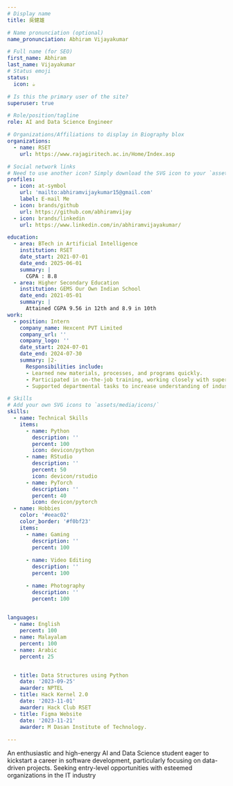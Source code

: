 ```yaml
---
# Display name
title: 吳健雄

# Name pronunciation (optional)
name_pronunciation: Abhiram Vijayakumar

# Full name (for SEO)
first_name: Abhiram
last_name: Vijayakumar
# Status emoji
status:
  icon: ☕️

# Is this the primary user of the site?
superuser: true

# Role/position/tagline
role: AI and Data Science Engineer

# Organizations/Affiliations to display in Biography blox
organizations:
  - name: RSET
    url: https://www.rajagiritech.ac.in/Home/Index.asp

# Social network links
# Need to use another icon? Simply download the SVG icon to your `assets/media/icons/` folder.
profiles:
  - icon: at-symbol
    url: 'mailto:abhiramvijaykumar15@gmail.com'
    label: E-mail Me
  - icon: brands/github
    url: https://github.com/abhiramvijay
  - icon: brands/linkedin
    url: https://www.linkedin.com/in/abhiramvijayakumar/

education:
  - area: BTech in Artificial Intelligence
    institution: RSET
    date_start: 2021-07-01
    date_end: 2025-06-01
    summary: |
      CGPA : 8.8
  - area: Higher Secondary Education
    institution: GEMS Our Own Indian School
    date_end: 2021-05-01
    summary: |
      Attained CGPA 9.56 in 12th and 8.9 in 10th
work:
  - position: Intern
    company_name: Hexcent PVT Limited
    company_url: ''
    company_logo: ''
    date_start: 2024-07-01
    date_end: 2024-07-30
    summary: |2-
      Responsibilities include:
      - Learned new materials, processes, and programs quickly.
      - Participated in on-the-job training, working closely with supervisors and coworkers and asking appropriate questions.
      - Supported departmental tasks to increase understanding of industry processes.

# Skills
# Add your own SVG icons to `assets/media/icons/`
skills:
  - name: Technical Skills
    items:
      - name: Python
        description: ''
        percent: 100
        icon: devicon/python
      - name: RStudio
        description: ''
        percent: 50
        icon: devicon/rstudio
      - name: PyTorch
        description: ''
        percent: 40
        icon: devicon/pytorch
  - name: Hobbies
    color: '#eeac02'
    color_border: '#f0bf23'
    items:
      - name: Gaming
        description: ''
        percent: 100
        
      - name: Video Editing
        description: ''
        percent: 100

      - name: Photography
        description: ''
        percent: 100
        

languages:
  - name: English
    percent: 100
  - name: Malayalam
    percent: 100
  - name: Arabic
    percent: 25


  - title: Data Structures using Python
    date: '2023-09-25'
    awarder: NPTEL
  - title: Hack Kernel 2.0
    date: '2023-11-01'
    awarder: Hack Club RSET
  - title: Figma Website
    date: '2023-11-21'
    awarder: M Dasan Institute of Technology. 
    
---
```


An enthusiastic and high-energy AI and Data Science student eager to kickstart a  career in software development, particularly focusing on data-driven projects. Seeking entry-level opportunities with esteemed organizations in the IT industry
